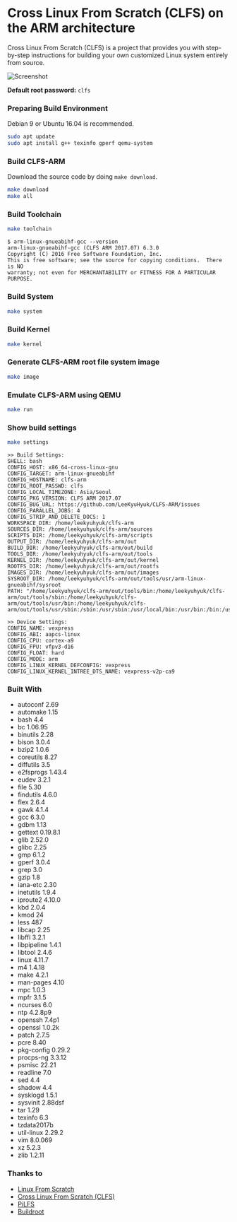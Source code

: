 # Cross Linux From Scratch (CLFS) on the ARM architecture

Cross Linux From Scratch (CLFS) is a project that provides you with step-by-step instructions for building your own customized Linux system entirely from source.

![Screenshot](https://raw.github.com/LeeKyuHyuk/CLFS-ARM/master/screenshot.png)

**Default root password:** `clfs`

### Preparing Build Environment

Debian 9 or Ubuntu 16.04 is recommended.

``` bash
sudo apt update
sudo apt install g++ texinfo gperf qemu-system
```

### Build CLFS-ARM

Download the source code by doing `make download`.

``` bash
make download
make all
```

### Build Toolchain

``` bash
make toolchain
```

```
$ arm-linux-gnueabihf-gcc --version
arm-linux-gnueabihf-gcc (CLFS ARM 2017.07) 6.3.0
Copyright (C) 2016 Free Software Foundation, Inc.
This is free software; see the source for copying conditions.  There is NO
warranty; not even for MERCHANTABILITY or FITNESS FOR A PARTICULAR PURPOSE.
```

### Build System

``` bash
make system
```

### Build Kernel

``` bash
make kernel
```

### Generate CLFS-ARM root file system image

``` bash
make image
```

### Emulate CLFS-ARM using QEMU

``` bash
make run
```

### Show build settings
``` bash
make settings
```

```
>> Build Settings:
SHELL: bash
CONFIG_HOST: x86_64-cross-linux-gnu
CONFIG_TARGET: arm-linux-gnueabihf
CONFIG_HOSTNAME: clfs-arm
CONFIG_ROOT_PASSWD: clfs
CONFIG_LOCAL_TIMEZONE: Asia/Seoul
CONFIG_PKG_VERSION: CLFS ARM 2017.07
CONFIG_BUG_URL: https://github.com/LeeKyuHyuk/CLFS-ARM/issues
CONFIG_PARALLEL_JOBS: 4
CONFIG_STRIP_AND_DELETE_DOCS: 1
WORKSPACE_DIR: /home/leekyuhyuk/clfs-arm
SOURCES_DIR: /home/leekyuhyuk/clfs-arm/sources
SCRIPTS_DIR: /home/leekyuhyuk/clfs-arm/scripts
OUTPUT_DIR: /home/leekyuhyuk/clfs-arm/out
BUILD_DIR: /home/leekyuhyuk/clfs-arm/out/build
TOOLS_DIR: /home/leekyuhyuk/clfs-arm/out/tools
KERNEL_DIR: /home/leekyuhyuk/clfs-arm/out/kernel
ROOTFS_DIR: /home/leekyuhyuk/clfs-arm/out/rootfs
IMAGES_DIR: /home/leekyuhyuk/clfs-arm/out/images
SYSROOT_DIR: /home/leekyuhyuk/clfs-arm/out/tools/usr/arm-linux-gnueabihf/sysroot
PATH: "/home/leekyuhyuk/clfs-arm/out/tools/bin:/home/leekyuhyuk/clfs-arm/out/tools/sbin:/home/leekyuhyuk/clfs-arm/out/tools/usr/bin:/home/leekyuhyuk/clfs-arm/out/tools/usr/sbin:/sbin:/usr/sbin:/usr/local/bin:/usr/bin:/bin:/usr/local/games:/usr/games"

>> Device Settings:
CONFIG_NAME: vexpress
CONFIG_ABI: aapcs-linux
CONFIG_CPU: cortex-a9
CONFIG_FPU: vfpv3-d16
CONFIG_FLOAT: hard
CONFIG_MODE: arm
CONFIG_LINUX_KERNEL_DEFCONFIG: vexpress
CONFIG_LINUX_KERNEL_INTREE_DTS_NAME: vexpress-v2p-ca9
```

### Built With

- autoconf 2.69
- automake 1.15
- bash 4.4
- bc 1.06.95
- binutils 2.28
- bison 3.0.4
- bzip2 1.0.6
- coreutils 8.27
- diffutils 3.5
- e2fsprogs 1.43.4
- eudev 3.2.1
- file 5.30
- findutils 4.6.0
- flex 2.6.4
- gawk 4.1.4
- gcc 6.3.0
- gdbm 1.13
- gettext 0.19.8.1
- glib 2.52.0
- glibc 2.25
- gmp 6.1.2
- gperf 3.0.4
- grep 3.0
- gzip 1.8
- iana-etc 2.30
- inetutils 1.9.4
- iproute2 4.10.0
- kbd 2.0.4
- kmod 24
- less 487
- libcap 2.25
- libffi 3.2.1
- libpipeline 1.4.1
- libtool 2.4.6
- linux 4.11.7
- m4 1.4.18
- make 4.2.1
- man-pages 4.10
- mpc 1.0.3
- mpfr 3.1.5
- ncurses 6.0
- ntp 4.2.8p9
- openssh 7.4p1
- openssl 1.0.2k
- patch 2.7.5
- pcre 8.40
- pkg-config 0.29.2
- procps-ng 3.3.12
- psmisc 22.21
- readline 7.0
- sed 4.4
- shadow 4.4
- sysklogd 1.5.1
- sysvinit 2.88dsf
- tar 1.29
- texinfo 6.3
- tzdata2017b
- util-linux 2.29.2
- vim 8.0.069
- xz 5.2.3
- zlib 1.2.11

### Thanks to

- [Linux From Scratch](http://www.linuxfromscratch.org/lfs/view/development/)
- [Cross Linux From Scratch (CLFS)](http://clfs.org/)
- [PiLFS](http://www.intestinate.com/pilfs/)
- [Buildroot](https://buildroot.org/)
